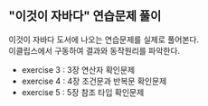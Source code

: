 ## "이것이 자바다" 연습문제 풀이

이것이 자바다 도서에 나오는 연습문제를 실제로 풀어본다.  
이클립스에서 구동하여 결과와 동작원리를 파악한다.

- exercise 3 : 3장 연산자 확인문제  
- exercise 4 : 4장 조건문과 반복문 확인문제  
- exercise 5 : 5장 참조 타입 확인문제
